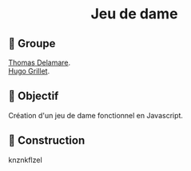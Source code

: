 <h1 align="middle"> Jeu de dame </h1> 

## 👥 Groupe 
[Thomas Delamare](https://github.com/Grimyolf).<br>
[Hugo Grillet](https://github.com/MallowBot).

## 🚧 Objectif
Création d'un jeu de dame fonctionnel en Javascript.

## 🎈 Construction
knznkflzel